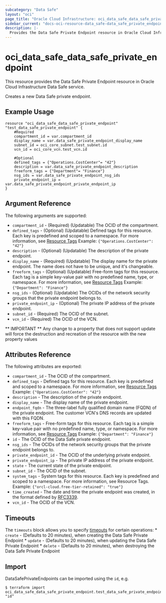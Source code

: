 ```yaml
---
subcategory: "Data Safe"
layout: "oci"
page_title: "Oracle Cloud Infrastructure: oci_data_safe_data_safe_private_endpoint"
sidebar_current: "docs-oci-resource-data_safe-data_safe_private_endpoint"
description: |-
  Provides the Data Safe Private Endpoint resource in Oracle Cloud Infrastructure Data Safe service
---
```


# oci_data_safe_data_safe_private_endpoint
This resource provides the Data Safe Private Endpoint resource in Oracle Cloud Infrastructure Data Safe service.

Creates a new Data Safe private endpoint.


## Example Usage

```hcl
resource "oci_data_safe_data_safe_private_endpoint" "test_data_safe_private_endpoint" {
	#Required
	compartment_id = var.compartment_id
	display_name = var.data_safe_private_endpoint_display_name
	subnet_id = oci_core_subnet.test_subnet.id
	vcn_id = oci_core_vcn.test_vcn.id

	#Optional
	defined_tags = {"Operations.CostCenter"= "42"}
	description = var.data_safe_private_endpoint_description
	freeform_tags = {"Department"= "Finance"}
	nsg_ids = var.data_safe_private_endpoint_nsg_ids
	private_endpoint_ip = var.data_safe_private_endpoint_private_endpoint_ip
}
```

## Argument Reference

The following arguments are supported:

* `compartment_id` - (Required) (Updatable) The OCID of the compartment.
* `defined_tags` - (Optional) (Updatable) Defined tags for this resource. Each key is predefined and scoped to a namespace. For more information, see [Resource Tags](https://docs.cloud.oracle.com/iaas/Content/General/Concepts/resourcetags.htm)  Example: `{"Operations.CostCenter": "42"}` 
* `description` - (Optional) (Updatable) The description of the private endpoint.
* `display_name` - (Required) (Updatable) The display name for the private endpoint. The name does not have to be unique, and it's changeable.
* `freeform_tags` - (Optional) (Updatable) Free-form tags for this resource. Each tag is a simple key-value pair with no predefined name, type, or namespace. For more information, see [Resource Tags](https://docs.cloud.oracle.com/iaas/Content/General/Concepts/resourcetags.htm)  Example: `{"Department": "Finance"}` 
* `nsg_ids` - (Optional) (Updatable) The OCIDs of the network security groups that the private endpoint belongs to. 
* `private_endpoint_ip` - (Optional) The private IP address of the private endpoint.
* `subnet_id` - (Required) The OCID of the subnet.
* `vcn_id` - (Required) The OCID of the VCN.


** IMPORTANT **
Any change to a property that does not support update will force the destruction and recreation of the resource with the new property values

## Attributes Reference

The following attributes are exported:

* `compartment_id` - The OCID of the compartment.
* `defined_tags` - Defined tags for this resource. Each key is predefined and scoped to a namespace. For more information, see [Resource Tags](https://docs.cloud.oracle.com/iaas/Content/General/Concepts/resourcetags.htm)  Example: `{"Operations.CostCenter": "42"}` 
* `description` - The description of the private endpoint.
* `display_name` - The display name of the private endpoint.
* `endpoint_fqdn` - The three-label fully qualified domain name (FQDN) of the private endpoint. The customer VCN's DNS records are updated with this FQDN.
* `freeform_tags` - Free-form tags for this resource. Each tag is a simple key-value pair with no predefined name, type, or namespace. For more information, see [Resource Tags](https://docs.cloud.oracle.com/iaas/Content/General/Concepts/resourcetags.htm)  Example: `{"Department": "Finance"}` 
* `id` - The OCID of the Data Safe private endpoint.
* `nsg_ids` - The OCIDs of the network security groups that the private endpoint belongs to. 
* `private_endpoint_id` - The OCID of the underlying private endpoint.
* `private_endpoint_ip` - The private IP address of the private endpoint. 
* `state` - The current state of the private endpoint.
* `subnet_id` - The OCID of the subnet.
* `system_tags` - System tags for this resource. Each key is predefined and scoped to a namespace. For more information, see Resource Tags. Example: `{"orcl-cloud.free-tier-retained": "true"}` 
* `time_created` - The date and time the private endpoint was created, in the format defined by [RFC3339](https://tools.ietf.org/html/rfc3339).
* `vcn_id` - The OCID of the VCN.

## Timeouts

The `timeouts` block allows you to specify [timeouts](https://registry.terraform.io/providers/hashicorp/oci/latest/docs/guides/changing_timeouts) for certain operations:
	* `create` - (Defaults to 20 minutes), when creating the Data Safe Private Endpoint
	* `update` - (Defaults to 20 minutes), when updating the Data Safe Private Endpoint
	* `delete` - (Defaults to 20 minutes), when destroying the Data Safe Private Endpoint


## Import

DataSafePrivateEndpoints can be imported using the `id`, e.g.

```
$ terraform import oci_data_safe_data_safe_private_endpoint.test_data_safe_private_endpoint "id"
```


